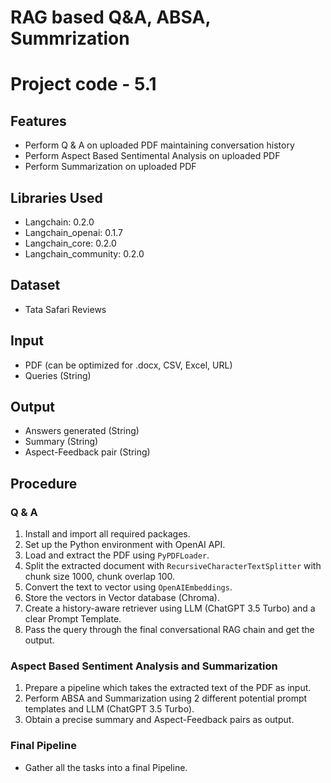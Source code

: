 # RAG based Q&A, ABSA, Summrization
# Project code - 5.1

## Features
- Perform Q & A on uploaded PDF maintaining conversation history
- Perform Aspect Based Sentimental Analysis on uploaded PDF
- Perform Summarization on uploaded PDF

## Libraries Used
- Langchain: 0.2.0
- Langchain_openai: 0.1.7
- Langchain_core: 0.2.0
- Langchain_community: 0.2.0

## Dataset
- Tata Safari Reviews

## Input
- PDF (can be optimized for .docx, CSV, Excel, URL)
- Queries (String)

## Output
- Answers generated (String)
- Summary (String)
- Aspect-Feedback pair (String)

## Procedure

### Q & A
1. Install and import all required packages.
2. Set up the Python environment with OpenAI API.
3. Load and extract the PDF using `PyPDFLoader`.
4. Split the extracted document with `RecursiveCharacterTextSplitter` with chunk size 1000, chunk overlap 100.
5. Convert the text to vector using `OpenAIEmbeddings`.
6. Store the vectors in Vector database (Chroma).
7. Create a history-aware retriever using LLM (ChatGPT 3.5 Turbo) and a clear Prompt Template.
8. Pass the query through the final conversational RAG chain and get the output.

### Aspect Based Sentiment Analysis and Summarization
1. Prepare a pipeline which takes the extracted text of the PDF as input.
2. Perform ABSA and Summarization using 2 different potential prompt templates and LLM (ChatGPT 3.5 Turbo).
3. Obtain a precise summary and Aspect-Feedback pairs as output.

### Final Pipeline
- Gather all the tasks into a final Pipeline.
